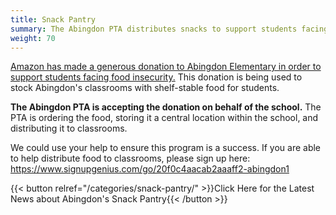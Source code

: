 ```yaml
---
title: Snack Pantry
summary: The Abingdon PTA distributes snacks to support students facing food insecurity.
weight: 70
---
```


[Amazon has made a generous donation to Abingdon Elementary in order to support students facing food insecurity.](https://www.aboutamazon.com/news/community/amazon-alleviating-hunger-for-students-throughout-hq2-region) This donation is being used to stock Abingdon's classrooms with shelf-stable food for students.

**The Abingdon PTA is accepting the donation on behalf of the school.** The PTA is ordering the food, storing it a central location within the school, and distributing it to classrooms.

We could use your help to ensure this program is a success. If you are able to help distribute food to classrooms, please sign up here:
https://www.signupgenius.com/go/20f0c4aacab2aaaff2-abingdon1

{{< button relref="/categories/snack-pantry/" >}}Click Here for the Latest News about Abingdon's Snack Pantry{{< /button >}}